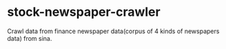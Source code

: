 # stock-newspaper-crawler
Crawl data from finance newspaper data(corpus of 4 kinds of newspapers data) from sina.
